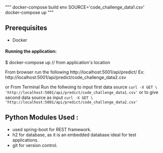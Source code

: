 """
docker-compose build
env SOURCE='code_challenge_data1.csv' 
docker-compose up
"""
## Prerequisites
* Docker

#### Running the application:

$ docker-compose up // from application's location

From browser run the following 
http://localhost:5001/api/predict/<dataSource> 
  Ex:
  http://localhost:5001/api/predict/code_challenge_data2.csv
  
 or 
 From Terminal Run the follwoing to input first data source
 `curl -X GET \
  'http://localhost:5001/api/predict/code_challenge_data1.csv'`
  or to give second data source as input
  `curl -X GET \
  'http://localhost:5001/api/predict/code_challenge_data2.csv'`
  


## Python Modules Used :
* used spring-boot for REST framework.
* h2 for database, as it is an embedded database ideal for test applications.
* git for version control.
